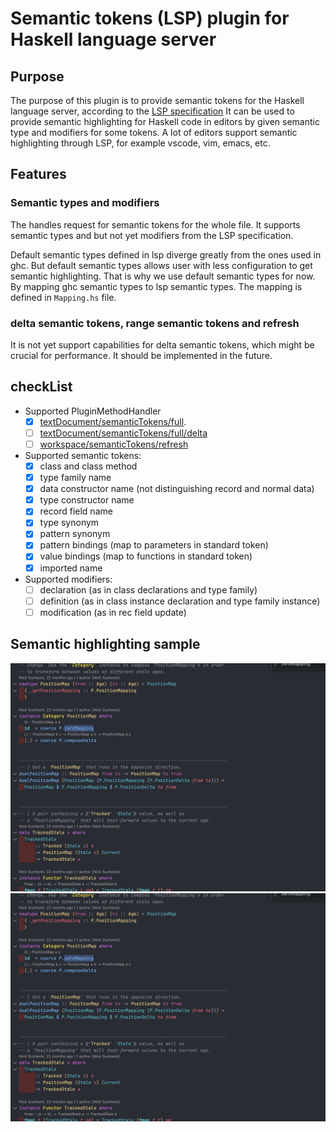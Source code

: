 # Semantic tokens (LSP) plugin for Haskell language server

## Purpose

The purpose of this plugin is to provide semantic tokens for the Haskell language server,
according to the [LSP specification](https://microsoft.github.io/language-server-protocol/specifications/specification-current/#textDocument_semanticTokens)
It can be used to provide semantic highlighting for Haskell code in editors by given semantic type and modifiers for some tokens.
A lot of editors support semantic highlighting through LSP, for example vscode, vim, emacs, etc.

## Features

### Semantic types and modifiers

The handles request for semantic tokens for the whole file.
It supports semantic types and but not yet modifiers from the LSP specification.

Default semantic types defined in lsp diverge greatly from the ones used in ghc.
But default semantic types allows user with less configuration to get semantic highlighting.
That is why we use default semantic types for now. By mapping ghc semantic types to lsp semantic types.
The mapping is defined in `Mapping.hs` file.

### delta semantic tokens, range semantic tokens and refresh

It is not yet support capabilities for delta semantic tokens, which might be
crucial for performance.
It should be implemented in the future.

## checkList

* Supported PluginMethodHandler
  * [x] [textDocument/semanticTokens/full](https://microsoft.github.io/language-server-protocol/specifications/lsp/3.17/specification/#semanticTokens_fullRequest).
  * [ ] [textDocument/semanticTokens/full/delta](https://microsoft.github.io/language-server-protocol/specifications/lsp/3.17/specification/#semanticTokens_deltaRequest)
  * [ ] [workspace/semanticTokens/refresh](https://microsoft.github.io/language-server-protocol/specifications/lsp/3.17/specification/#semanticTokens_refreshRequest)

* Supported semantic tokens:
  * [x] class and class method
  * [x] type family name
  * [x] data constructor name (not distinguishing record and normal data)
  * [x] type constructor name
  * [x] record field name
  * [x] type synonym
  * [x] pattern synonym
  * [x] pattern bindings (map to parameters in standard token)
  * [x] value bindings (map to functions in standard token)
  * [x] imported name

* Supported modifiers:
  * [ ] declaration (as in class declarations and type family)
  * [ ] definition (as in class instance declaration and type family instance)
  * [ ] modification (as in rec field update)

## Semantic highlighting sample

![semantic highlighting sample](SemanticHighlightingSample0.png)
![semantic highlighting sample](SemanticHighlightingSample1.png)
